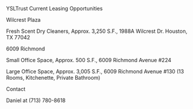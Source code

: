 YSLTrust Current Leasing Opportunities


Wilcrest Plaza

Fresh Scent Dry Cleaners, Approx. 3,250 S.F., 1988A Wilcrest Dr. Houston, TX 77042




6009 Richmond

Small Office Space, Approx. 500 S.F., 6009 Richmond Avenue #224




Large Office Space, Approx. 3,005 S.F., 6009 Richmond Avenue #130 (13 Rooms, Kitchenette, Private Bathroom)


Contact

Daniel at (713) 780-8618